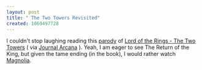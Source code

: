 ```yaml
--- 
layout: post
title: " The Two Towers Revisited"
created: 1069497728
---
```

I couldn't stop laughing reading this <a href="http://www.fanfiction.net/read.php?storyid=1161912">parody</a> of <a href="http://www.lordoftherings.net/homevideo/twotowers.html">Lord of the Rings - The Two Towers</a> ( via <a href="http://www.rootarcana.com/">Journal Arcana</a> ). Yeah, I am eager to see The Return of the King, but given the tame ending (in the book), I would rather watch <a href="http://www.imdb.com/title/tt0175880/">Magnolia</a>.
